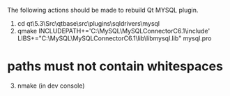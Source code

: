 The following actions should be made to rebuild Qt MYSQL plugin.

1. cd qt\5.3\Src\qtbase\src\plugins\sqldrivers\mysql
2. qmake INCLUDEPATH+='C:\MySQL\MySQLConnectorC6.1\include' LIBS+="C:\MySQL\MySQLConnectorC6.1\lib\libmysql.lib" mysql.pro
# paths must not contain whitespaces
3. nmake (in dev console)